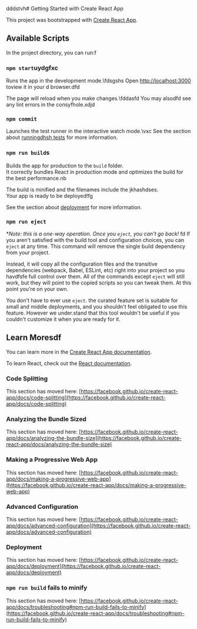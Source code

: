 dddstvh# Getting Started with Create React App

This project was bootstrapped with [Create React App](https://github.com/facebook/create-react-app).

## Available Scripts
In the project directory, you can run:f
### `npm start`uydgfxc

Runs the app in the development mode.\fdsgshs
Open [http://localhost:3000](http://localhost:3000) toview it in your  d browser.dfd

The page will reload when you make changes.\fddasfd
You may alsodfd see any lint errors in the consyfhole.xdjd
### `npm commit`

Launches the test runner in the interactive watch mode.\vxc
See the section about [runningdhsh tests](https://facebook.github.io/create-react-app/docs/running-tests) for more information.

### `npm run build`s

Builds the app for production to the `build` folder.\
It correctly bundles React in production mode and optimizes the build for the best performance.nb

The build is minified and the filenames include the jkhashdses.\
Your app is ready to be deployed!fg

See the section about [deployment](https://facebook.github.io/create-react-app/docs/deployment) for more information.

### `npm run eject`

**Note: this is a one-way operation. Once you `eject`, you can't go back!*
fd
If you aren't satisfied with the build tool and configuration choices, you can `eject` at any time. This command will remove the single build dependency from your project.

Instead, it will copy all the configuration files and the transitive dependencies (webpack, Babel, ESLint, etc) right into your project so you havdfsfe full control over them. All of the commands except `eject` will still work, but they will point to the copied scripts so you can tweak them. At this point you're on your own.

You don't have to ever use `eject`. the curated feature set is suitable for small and middle deployments, and you shouldn't feel obligated to use this feature. However we under.stand that this tool wouldn't be useful if you couldn't customize it when you are ready for it.

## Learn Moresdf

You can learn more in the [Create React App documentation](https://facebook.github.io/create-react-app/docs/getting-started).

To learn React, check out the [React documentation](https://reactjs.org/).

### Code Splitting

This section has moved here: [https://facebook.github.io/create-react-app/docs/code-splitting](https://facebook.github.io/create-react-app/docs/code-splitting)

### Analyzing the Bundle Sized

This section has moved here: [https://facebook.github.io/create-react-app/docs/analyzing-the-bundle-size](https://facebook.github.io/create-react-app/docs/analyzing-the-bundle-size)

### Making a Progressive Web App

This section has moved here: [https://facebook.github.io/create-react-app/docs/making-a-progressive-web-app](https://facebook.github.io/create-react-app/docs/making-a-progressive-web-app)

### Advanced Configuration

This section has moved here: [https://facebook.github.io/create-react-app/docs/advanced-configuration](https://facebook.github.io/create-react-app/docs/advanced-configuration)

### Deployment

This section has moved here: [https://facebook.github.io/create-react-app/docs/deployment](https://facebook.github.io/create-react-app/docs/deployment)

### `npm run build` fails to minify

This section has moved here: [https://facebook.github.io/create-react-app/docs/troubleshooting#npm-run-build-fails-to-minify](https://facebook.github.io/create-react-app/docs/troubleshooting#npm-run-build-fails-to-minify)

